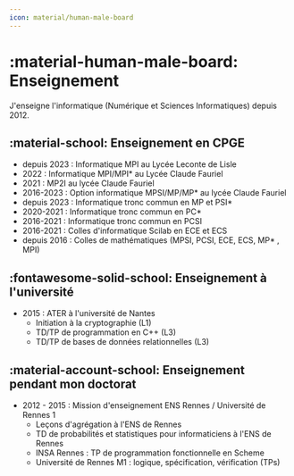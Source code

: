 ```yaml
---
icon: material/human-male-board
---
```


# :material-human-male-board: Enseignement

J'enseigne l'informatique (Numérique et Sciences Informatiques) depuis 2012.

## :material-school: Enseignement en CPGE 
- depuis 2023 : Informatique MPI au Lycée Leconte de Lisle
- 2022 : Informatique MPI/MPI* au Lycée Claude Fauriel
- 2021 : MP2I au lycée Claude Fauriel
- 2016-2023 : Option informatique MPSI/MP/MP* au lycée Claude Fauriel
- depuis 2023 : Informatique tronc commun en MP et PSI*
- 2020-2021 : Informatique tronc commun en PC*
- 2016-2021 : Informatique tronc commun en PCSI
- 2016-2021 : Colles d'informatique Scilab en ECE et ECS
- depuis 2016 : Colles de mathématiques (MPSI, PCSI, ECE, ECS, MP* , MPI) 

## :fontawesome-solid-school: Enseignement à l'université
- 2015 : ATER à l'université de Nantes
    * Initiation à la cryptographie (L1)
    * TD/TP de programmation en C++ (L3)
    * TD/TP de bases de données relationnelles (L3)

## :material-account-school: Enseignement pendant mon doctorat
- 2012 - 2015 : Mission d'enseignement ENS Rennes / Université de Rennes 1
    * Leçons d'agrégation à l'ENS de Rennes
    * TD de probabilités et statistiques pour informaticiens à l'ENS de Rennes 
    * INSA Rennes : TP de programmation fonctionnelle en Scheme
    * Université de Rennes M1 : logique, spécification, vérification (TPs)
